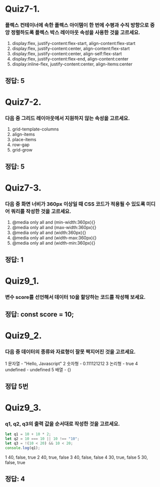 # Quiz7-1. 
### 플렉스 컨테이너에 속한 플렉스 아이템이 한 번에 수평과 수직 방향으로 중앙 정렬하도록 플렉스 박스 레이아웃 속성을 사용한 것을 고르세요.

1. display:flex, justify-content:flex-start, align-content:flex-start
2. display:flex, justify-content:center, align-content:flex-start
3. display:flex, justify-content:center, align-self:flex-start
4. display:flex, justify-content:flex-end, align-content:center
5. display:inline-flex, justify-content:center, align-items:center

## 정답: 5

# Quiz7-2.
### 다음 중 그리드 레이아웃에서 지원하지 않는 속성을 고르세요.
1. grid-template-columns
2. align-items
3. place-items
4. row-gap
5. grid-grow

## 정답: 5

# Quiz7-3.
### 다음 중 화면 너비가 360px 이상일 때 CSS 코드가 적용될 수 있도록 미디어 쿼리를 작성한 것을 고르세요.

1. @media only all and (min-width:360px){}
2. @media only all and (max-width:360px){}
3. @media only all and (width:360px){}
4. @media only all and (width-max:360px){}
5. @media only all and (width-min:360px){}

## 정답: 1

# Quiz9_1. 
### 변수 score를 선언해서 데이터 10을 할당하는 코드를 작성해 보세요.

## 정답: const score = 10;

# Quiz9_2. 
### 다음 중 데이터의 종류와 자료형이 잘못 짝지어진 것을 고르세요.

1 문자열 - "Hello, Javascript"
2 숫자형 - 0.111121212
3 논리형 - true
4 undefined - undefined
5 배열 - {}

## 정답 5번

# Quiz9_3. 
### q1, q2, q3의 출력 값을 순서대로 작성한 것을 고르세요.

```javascript
let q1 = 10 + 10 * 2;
let q2 = 10 === 10 || 10 !== "10";
let q3 = !(10 < 20) && 10 < 20;
console.log(q1);
```

1 40, false, true
2 40, true, false
3 40, false, false
4 30, true, false
5 30, false, true

## 정답: 4